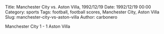 Title: Manchester City vs. Aston Villa, 1992/12/19
Date: 1992/12/19 00:00
Category: sports
Tags: football, football scores, Manchester City, Aston Villa
Slug: manchester-city-vs-aston-villa
Author: carbonero


Manchester City 1 - 1 Aston Villa
